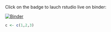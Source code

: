 Click on the badge to lauch rstudio live on binder:

[![Binder](https://mybinder.org/badge.svg)](https://mybinder.org/v2/gh/apoterie/TPLDA/master?urlpath=rstudio)


```R
c <- c(1,2,3)
